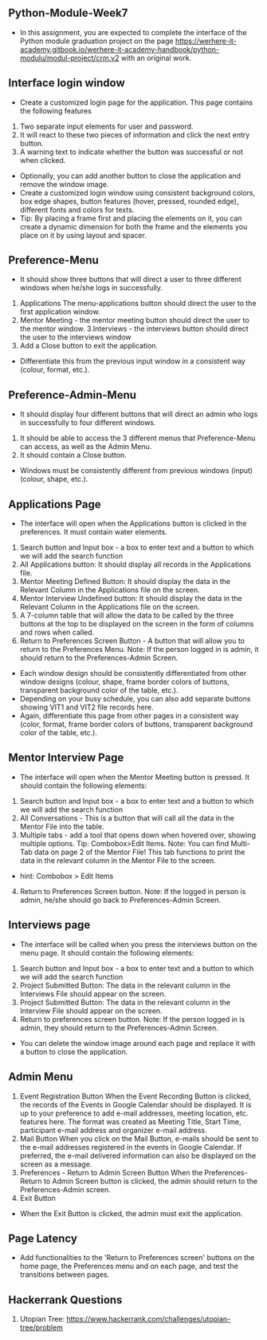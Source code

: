 ## Python-Module-Week7

* In this assignment, you are expected to complete the interface of the Python module graduation project on the page https://werhere-it-academy.gitbook.io/werhere-it-academy-handbook/python-modulu/modul-project/crm.v2 with an original work.

## Interface login window
* Create a customized login page for the application. This page contains the following features
1. Two separate input elements for user and password.
2. It will react to these two pieces of information and click the next entry button.
3. A warning text to indicate whether the button was successful or not when clicked.
* Optionally, you can add another button to close the application and remove the window image.
* Create a customized login window using consistent background colors, box edge shapes, button features (hover, pressed, rounded edge), different fonts and colors for texts.
* Tip: By placing a frame first and placing the elements on it, you can create a dynamic dimension for both the frame and the elements you place on it by using layout and spacer.

## Preference-Menu
* It should show three buttons that will direct a user to three different windows when he/she logs in successfully.
1. Applications The menu-applications button should direct the user to the first application window.
2. Mentor Meeting - the mentor meeting button should direct the user to the mentor window.
3.Interviews - the interviews button should direct the user to the interviews window
4. Add a Close button to exit the application.
* Differentiate this from the previous input window in a consistent way (colour, format, etc.).

## Preference-Admin-Menu
* It should display four different buttons that will direct an admin who logs in successfully to four different windows.
1. It should be able to access the 3 different menus that Preference-Menu can access, as well as the Admin Menu.
2. It should contain a Close button.
* Windows must be consistently different from previous windows (input) (colour, shape, etc.).

## Applications Page
* The interface will open when the Applications button is clicked in the preferences. It must contain water elements.
1. Search button and Input box - a box to enter text and a button to which we will add the search function
2. All Applications button: It should display all records in the Applications file.
3. Mentor Meeting Defined Button: It should display the data in the Relevant Column in the Applications file on the screen.
4. Mentor Interview Undefined button: It should display the data in the Relevant Column in the Applications file on the screen.
5. A 7-column table that will allow the data to be called by the three buttons at the top to be displayed on the screen in the form of columns and rows when called.
6. Return to Preferences Screen Button - A button that will allow you to return to the Preferences Menu. Note: If the person logged in is admin, it should return to the Preferences-Admin Screen.
* Each window design should be consistently differentiated from other window designs (colour, shape, frame border colors of buttons, transparent background color of the table, etc.).
* Depending on your busy schedule, you can also add separate buttons showing VIT1 and VIT2 file records here.
* Again, differentiate this page from other pages in a consistent way (color, format, frame border colors of buttons, transparent background color of the table, etc.).

## Mentor Interview Page
* The interface will open when the Mentor Meeting button is pressed. It should contain the following elements:
1. Search button and Input box - a box to enter text and a button to which we will add the search function
2. All Conversations - This is a button that will call all the data in the Mentor File into the table.
3. Multiple tabs - add a tool that opens down when hovered over, showing multiple options. Tip: Combobox>Edit Items. Note: You can find Multi-Tab data on page 2 of the Mentor File! This tab functions to print the data in the relevant column in the Mentor File to the screen.
* hint: Combobox > Edit Items
4. Return to Preferences Screen button.
Note: If the logged in person is admin, he/she should go back to Preferences-Admin Screen.

## Interviews page
* The interface will be called when you press the interviews button on the menu page. It should contain the following elements:
1. Search button and Input box - a box to enter text and a button to which we will add the search function
2. Project Submitted Button: The data in the relevant column in the Interviews File should appear on the screen.
3. Project Submitted Button: The data in the relevant column in the Interview File should appear on the screen.
4. Return to preferences screen button. Note: If the person logged in is admin, they should return to the Preferences-Admin Screen.
* You can delete the window image around each page and replace it with a button to close the application.

## Admin Menu
1. Event Registration Button
When the Event Recording Button is clicked, the records of the Events in Google Calendar should be displayed. It is up to your preference to add e-mail addresses, meeting location, etc. features here. The format was created as Meeting Title, Start Time, participant e-mail address and organizer e-mail address.
2. Mail Button
When you click on the Mail Button, e-mails should be sent to the e-mail addresses registered in the events in Google Calendar. If preferred, the e-mail delivered information can also be displayed on the screen as a message.
3. Preferences - Return to Admin Screen Button
When the Preferences-Return to Admin Screen button is clicked, the admin should return to the Preferences-Admin screen.
4. Exit Button
* When the Exit Button is clicked, the admin must exit the application.


## Page Latency
* Add functionalities to the 'Return to Preferences screen' buttons on the home page, the Preferences menu and on each page, and test the transitions between pages.

## Hackerrank Questions

1. Utopian Tree: https://www.hackerrank.com/challenges/utopian-tree/problem
